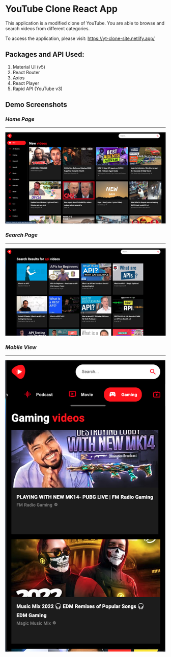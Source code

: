 # YouTube Clone React App

This application is a modified clone of YouTube. You are able to browse and search videos from different categories.

To access the application, please visit: https://yt-clone-site.netlify.app/

## Packages and API Used:

1. Material UI (v5)
2. React Router
3. Axios
4. React Player
5. Rapid API (YouTube v3)

## Demo Screenshots

### **_Home Page_**

---

![Home](./src/images/home-demo.png)

### **_Search Page_**

---

![Search](./src/images/search-demo.png)

### **_Mobile View_**

---

![Mobile](./src/images/mobile-demo.png)
